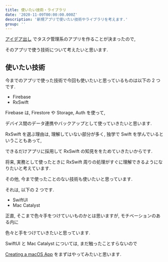 ```yaml
---
title: 使いたい技術・ライブラリ
date: '2020-11-09T00:00:00.000Z'
description: '新規アプリで使いたい技術やライブラリを考えます.'
group: ''
---
```


[アイデア出し](/ios/new/idea/) でタスク管理系のアプリを作ることが決まったので,

そのアプリで使う技術について考えたいと思います.

## 使いたい技術

今までのアプリで使った技術で今回も使いたいと思っているものは以下の 2 つです.

- Firebase
- RxSwift

Firebase は, Firestore や Storage, Auth を使って,

デバイス間のデータ連携やバックアップとして使っていきたいと思います.

RxSwift を選ぶ理由は, 理解していない部分が多く, 独学で Swift を学んでいるということもあって,

できるだけアプリに採用して RxSwift の知見ををためていきたいからです.

将来, 実務として使ったときに RxSwift 周りの処理がすぐに理解できるようになりたいと考えています.

その他, 今まで使ったことのない技術も使いたいと思っています.

それは, 以下の 2 つです.

- SwiftUI
- Mac Catalyst

正直, そこまで色々手をつけていいものかとは思いますが, モチベーションのある内に

色々と手をつけていきたいと思っています.

SwiftUI と Mac Catalyst については, まだ触ったことすらないので

[Creating a macOS App](https://developer.apple.com/tutorials/swiftui/creating-a-macos-app)
をまずはやってみたいと思います.
